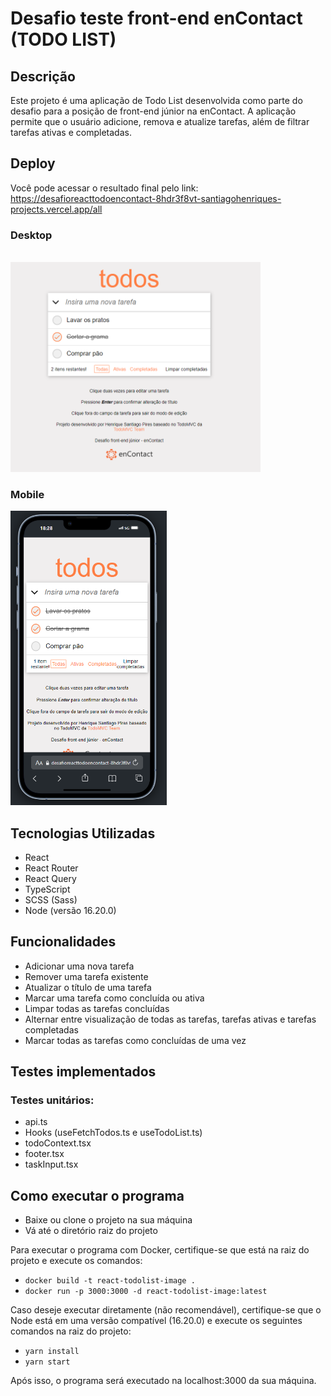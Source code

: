 # Desafio teste front-end enContact (TODO LIST)

## Descrição

Este projeto é uma aplicação de Todo List desenvolvida como parte do desafio para a posição de front-end júnior na enContact. A aplicação permite que o usuário adicione, remova e atualize tarefas, além de filtrar tarefas ativas e completadas.

## Deploy
Você pode acessar o resultado final pelo link: 
<br />
https://desafioreacttodoencontact-8hdr3f8vt-santiagohenriques-projects.vercel.app/all

### Desktop 
<br/>
<img src="deploy1.png" width="400px" />

### Mobile
<img src="deploy2.png" width="250px" />

## Tecnologias Utilizadas

- React
- React Router
- React Query
- TypeScript
- SCSS (Sass)
- Node (versão 16.20.0)

## Funcionalidades
- Adicionar uma nova tarefa
- Remover uma tarefa existente
- Atualizar o título de uma tarefa
- Marcar uma tarefa como concluída ou ativa
- Limpar todas as tarefas concluídas
- Alternar entre visualização de todas as tarefas, tarefas ativas e tarefas completadas
- Marcar todas as tarefas como concluídas de uma vez

## Testes implementados
### Testes unitários:
- api.ts
- Hooks (useFetchTodos.ts e useTodoList.ts)
- todoContext.tsx
- footer.tsx
- taskInput.tsx

## Como executar o programa
- Baixe ou clone o projeto na sua máquina
- Vá até o diretório raiz do projeto

Para executar o programa com Docker, certifique-se que está na raiz do projeto e execute os comandos:
- `docker build -t react-todolist-image . `
-  `docker run -p 3000:3000 -d react-todolist-image:latest`

Caso deseje executar diretamente (não recomendável), certifique-se que o Node está em uma versão compatível (16.20.0) e execute os seguintes comandos na raiz do projeto:
- `yarn install`
- `yarn start`

Após isso, o programa será executado na <a> localhost:3000 </a> da sua máquina.